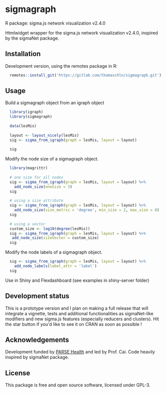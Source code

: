 # sigmagraph

R package: sigma.js network visualization v2.4.0

Htmlwidget wrapper for the sigma.js network visualization v2.4.0, inspired by the sigmaNet package.

## Installation

Development version, using the remotes package in R:

```r
  remotes::install_git('https://gitlab.com/thomaschln/sigmagraph.git')
```

## Usage

Build a sigmagraph object from an igraph object

```r
  library(igraph)
  library(sigmagraph)
 
  data(lesMis)
 
  layout <- layout_nicely(lesMis)
  sig <- sigma_from_igraph(graph = lesMis, layout = layout)
 
  sig
```

Modify the node size of a sigmagraph object.

```r
  library(magrittr)
 
  # one size for all nodes
  sig <- sigma_from_igraph(graph = lesMis, layout = layout) %>%
    add_node_size(oneSize = 3)
  sig
 
  # using a size attribute
  sig <- sigma_from_igraph(graph = lesMis, layout = layout) %>%
    add_node_size(size_metric = 'degree', min_size = 2, max_size = 8)
  sig
 
  # using a vector
  custom_size <- log10(degree(lesMis))
  sig <- sigma_from_igraph(graph = lesMis, layout = layout) %>%
   add_node_size(sizeVector = custom_size)
  sig
```

Modify the node labels of a sigmagraph object.

```r
  sig <- sigma_from_igraph(graph = lesMis, layout = layout) %>%
    add_node_labels(label_attr = 'label')
  sig
```

Use in Shiny and Flexdashboard (see examples in shiny-server folder)

## Development status

This is a prototype version and I plan on making a full release that will
integrate a vignette, tests and additional functionalities as sigmaNet-like
modifiers and new sigma.js features (especially reducers and clusters).
Hit the star button if you'd like to see it on CRAN as soon as possible !

## Acknowledgements

Development funded by [PARSE Health](https://parse-health.org/) and led by Prof. Cai.
Code heavily inspired by sigmaNet package.

## License

This package is free and open source software, licensed under GPL-3.
